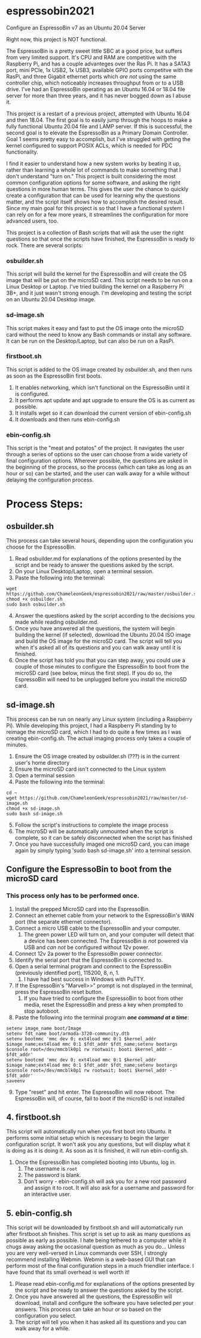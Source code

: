 # espressobin2021
Configure an EspressoBin v7 as an Ubuntu 20.04 Server

Right now, this project is NOT functional.

The EspressoBin is a pretty sweet little SBC at a good price, but suffers from very limited support.  It's CPU and RAM are competitive with the Raspberry Pi, and has a couple advanteges over the Ras Pi.  It has a SATA3 port, mini PCIe, 1x USB2, 1x USB3, available GPIO ports competitve with the RasPi, and three Gigabit ethernet ports which *are not* using the same controller chip, which noticeably increases throughput from or to a USB drive.  I've had an EspressoBin operating as an Ubuntu 16.04 or 18.04 file server for more than three years, and it has never bogged down as I abuse it.

This project is a restart of a previous project, attempted with Ubuntu 16.04 and then 18.04.  The first goal is to easily jump through the hoops to make a fully functional Ubuntu 20.04 file and LAMP server.  If this is successful, the second goal is to elevate the EspressoBin as a Primary Domain Controller.  Goal 1 seems pretty easy to accomplish, but I've struggled with getting the kernel configured to support POSIX ACLs, which is needed for PDC functionality.

I find it easier to understand how a new system works by beating it up, rather than learning a whole lot of commands to make something that I don't understand "turn on."  This project is built considering the most common configuration options for some software, and asking the right questions in more human terms.  This gives the user the chance to quickly create a configuration that can be used for learning why the questions matter, and the script itself shows how to accomplish the desired result.  Since my main goal for this project is so that I have a functional system I can rely on for a few more years, it streamlines the configuration for more advanced users, too.

This project is a collection of Bash scripts that will ask the user the right questions so that once the scripts have finished, the EspressoBin is ready to rock.  There are several scripts:

### osbuilder.sh
This script will build the kernel for the EspressoBin and will create the OS image that will be put on the microSD card.  This script needs to be run on a Linux Desktop or Laptop.  I've tried building the kernel on a Raspberry Pi 3B+, and it just wasn't strong enough.  I'm developing and testing the script on an Ubuntu 20.04 Desktop image.

### sd-image.sh
This script makes it easy and fast to put the OS image onto the microSD card without the need to know any Bash commands or install any software.  It can be run on the Desktop/Laptop, but can also be run on a RasPi.

### firstboot.sh
This script is added to the OS image created by osbuilder.sh, and then runs as soon as the EspressoBin first boots.  
1. It enables networking, which isn't functional on the EspressoBin until it is configured.
2. It performs apt update and apt upgrade to ensure the OS is as current as possible.
3. It installs wget so it can download the current version of ebin-config.sh
4. It downloads and then runs ebin-config.sh

### ebin-config.sh
This script is the "meat and potatos" of the project.  It navigates the user through a series of options so the user can choose from a wide variety of final configuration options.  Wherever possible, the questions are asked in the beginning of the process, so the process (which can take as long as an hour or so) can be started, and the user can walk away for a while without delaying the configuration process.

# Process Steps:

## osbuilder.sh

This process can take several hours, depending upon the configuration you choose for the EspressoBin.
1. Read osbuilder.md for explanations of the options presented by the script and be ready to answer the questions asked by the script.
2. On your Linux Desktop/Laptop, open a terminal session.
3. Paste the following into the terminal:

```
wget https://github.com/ChameleonGeek/espressobin2021/raw/master/osbuilder.sh
chmod +x osbuilder.sh
sudo bash osbuilder.sh
```
4. Answer the questions asked by the script according to the decisions you made while reading osbuilder.md. 
5. Once you have answered all the questions, the system will begin building the kernel (if selected), download the Ubuntu 20.04 ISO image and build the OS image for the microSD card.  The script will tell you when it's asked all of its questions and you can walk away until it is finished.
6. Once the script has told you that you can step away, you could use a couple of those minutes to configure the EspressoBin to boot from the microSD card (see below, minus the first step).  If you do so, the EspressoBin will need to be unplugged before you install the microSD card.

## sd-image.sh
This process can be run on nearly any Linux system (including a Raspberry Pi).  While developing this project, I had a Raspberry Pi standing by to reimage the microSD card, which I had to do quite a few times as I was creating ebin-config.sh.  The actual imaging process only takes a couple of minutes.
1. Ensure the OS image created by osbuilder.sh (???) is in the current user's home directory
2. Ensure the microSD card isn't connected to the Linux system
3. Open a terminal session
4. Paste the following into the terminal:
```
cd ~
wget https://github.com/ChameleonGeek/espressobin2021/raw/master/sd-image.sh
chmod +x sd-image.sh
sudo bash sd-image.sh
```
5. Follow the script's instructions to complete the image process
6. The microSD will be automatically unmounted when the script is complete, so it can be safely disconnected when the script has finished
7. Once you have successfully imaged one microSD card, you can image again by simply typing 'sudo bash sd-image.sh' into a terminal session.

## Configure the EspressoBin to boot from the microSD card
### This process only has to be performed once.
1. Install the prepped MicroSD card into the EspressoBin.
2. Connect an ethernet cable from your network to the EspressoBin's WAN port (the separate ethernet connector).
3. Connect a micro USB cable to the EspressoBin and your computer.
    1. The green power LED will turn on, and your computer will detect that a device has been connected.  The EspressoBin *is not* powered via USB and *can not* be configured without 12v power.
4. Connect 12v 2a power to the EspressoBin power connector.
5. Identify the serial port that the EspressoBin is connected to.
6. Open a serial terminal program and connect to the EspressoBin (previously identified port), 115200, 8, n, 1.
    1. I have had best success in Windows with PuTTY.
7. If the EspressoBin's "Marvell>>" prompt is not displayed in the terminal, press the EspressoBin reset button.
    1. If you have tried to configure the EspressoBin to boot from other media, reset the EspressoBin and press a key when prompted to stop autoboot.
8. Paste the following into the terminal program **_one command at a time_**:
```
setenv image_name boot/Image
setenv fdt_name boot/armada-3720-community.dtb
setenv bootmmc 'mmc dev 0; ext4load mmc 0:1 $kernel_addr $image_name;ext4load mmc 0:1 $fdt_addr $fdt_name;setenv bootargs $console root=/dev/mmcblk0p1 rw rootwait; booti $kernel_addr - $fdt_addr'
setenv bootcmd 'mmc dev 0; ext4load mmc 0:1 $kernel_addr $image_name;ext4load mmc 0:1 $fdt_addr $fdt_name;setenv bootargs $console root=/dev/mmcblk0p1 rw rootwait; booti $kernel_addr - $fdt_addr'
saveenv
```
9. Type "reset" and hit enter.  The EspressoBin will now reboot.  The EspressoBin will, of course, fail to boot if the microSD is not installed

## 4. firstboot.sh
This script will automatically run when you first boot into Ubuntu.  It performs some initial setup which is necessary to begin the larger configuration script.
It won't ask you any questions, but will display what it is doing as it is doing it.
As soon as it is finished, it will run ebin-config.sh.
1. Once the EspressoBin has completed booting into Ubuntu, log in.
    1. The username is `root`
    2. The password is blank.
    3. Don't worry - ebin-config.sh will ask you for a new root password and assign it to root.  It will also ask for a username and password for an interactive user.

## 5. ebin-config.sh
This script will be downloaded by firstboot.sh and will automatically run after firstboot.sh finishes.  This script is set up to ask as many questions as possible as early as possible.  I hate being tethered to a computer while it chugs away asking the occasional question as much as you do...
Unless you are very well-versed in Linux commands over SSH, I strongly recommend installing Webmin.  Webmin is a web-based GUI that can perform most of the final configuration steps in a much friendlier interface.  I have found that its small overhead is well worth it!
1. Please read ebin-config.md for explanations of the options presented by the script and be ready to answer the questions asked by the script.
2. Once you have answered all the questions, the EspressoBin will download, install and configure the software you have selected per your answers.  This process can take an hour or so based on the configuration you select.
3. The script will tell you when it has asked all its questions and you can walk away for a while.
